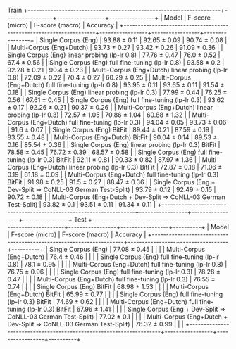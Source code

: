 Train
+--------------------------------------------------------------------+-----------------+-----------------+----------------+
|                               Model                                | F-score (micro) | F-score (macro) |    Accuracy    |
+--------------------------------------------------------------------+-----------------+-----------------+----------------+
|                        Single Corpus (Eng)                         |  93.88  ±  0.11 |  92.65  ±  0.09 | 90.74  ±  0.08 |
|                      Multi-Corpus (Eng+Dutch)                      |  93.73  ±  0.27 |  93.42  ±  0.26 | 91.09  ±  0.36 |
|           Single Corpus (Eng) linear probing (lp-lr 0.8)           |  77.76  ±  0.47 |  76.0  ±  0.52  | 67.4  ±  0.56  |
|          Single Corpus (Eng) full fine-tuning (lp-lr 0.8)          |  93.58  ±  0.2  |  92.28  ±  0.21 | 90.4  ±  0.23  |
|        Multi-Corpus (Eng+Dutch) linear probing (lp-lr 0.8)         |  72.09  ±  0.22 |  70.4  ±  0.27  | 60.29  ±  0.25 |
|       Multi-Corpus (Eng+Dutch) full fine-tuning (lp-lr 0.8)        |  93.95  ±  0.11 |  93.65  ±  0.11 | 91.54  ±  0.18 |
|           Single Corpus (Eng) linear probing (lp-lr 0.3)           |  77.99  ±  0.44 |  76.25  ±  0.56 | 67.61  ±  0.45 |
|          Single Corpus (Eng) full fine-tuning (lp-lr 0.3)          |  93.62  ±  0.17 |  92.26  ±  0.21 | 90.37  ±  0.26 |
|        Multi-Corpus (Eng+Dutch) linear probing (lp-lr 0.3)         |  72.57  ±  1.05 |  70.86  ±  1.04 | 60.88  ±  1.32 |
|       Multi-Corpus (Eng+Dutch) full fine-tuning (lp-lr 0.3)        |  94.04  ±  0.05 |  93.73  ±  0.06 | 91.6  ±  0.07  |
|                     Single Corpus (Eng) BitFit                     |  89.44  ±  0.21 |  87.59  ±  0.19 | 83.55  ±  0.48 |
|                  Multi-Corpus (Eng+Dutch) BitFit                   |  90.04  ±  0.14 |  89.53  ±  0.16 | 85.54  ±  0.36 |
|       Single Corpus (Eng) linear probing (lp-lr 0.3) BitFit        |  78.58  ±  0.45 |  76.72  ±  0.39 | 68.57  ±  0.58 |
|      Single Corpus (Eng) full fine-tuning (lp-lr 0.3) BitFit       |  92.11  ±  0.81 |  90.33  ±  0.82 | 87.97  ±  1.36 |
|     Multi-Corpus (Eng+Dutch) linear probing (lp-lr 0.3) BitFit     |  72.87  ±  0.18 |  71.06  ±  0.19 | 61.18  ±  0.09 |
|    Multi-Corpus (Eng+Dutch) full fine-tuning (lp-lr 0.3) BitFit    |  91.98  ±  0.25 |  91.5  ±  0.27  | 88.47  ±  0.36 |
|   Single Corpus (Eng + Dev-Split => CoNLL-03 German Test-Split)    |  93.79  ±  0.12 |  92.49  ±  0.15 | 90.72  ±  0.18 |
| Multi-Corpus (Eng+Dutch + Dev-Split => CoNLL-03 German Test-Split) |  93.82  ±  0.1  |  93.51  ±  0.11 | 91.34  ±  0.11 |
+--------------------------------------------------------------------+-----------------+-----------------+----------------+
Test
+--------------------------------------------------------------------+-----------------+-----------------+----------+
|                               Model                                | F-score (micro) | F-score (macro) | Accuracy |
+--------------------------------------------------------------------+-----------------+-----------------+----------+
|                        Single Corpus (Eng)                         |  77.08  ±  0.45 |                 |          |
|                      Multi-Corpus (Eng+Dutch)                      |  76.4  ±  0.46  |                 |          |
|          Single Corpus (Eng) full fine-tuning (lp-lr 0.8)          |  78.1  ±  0.95  |                 |          |
|       Multi-Corpus (Eng+Dutch) full fine-tuning (lp-lr 0.8)        |  76.75  ±  0.96 |                 |          |
|          Single Corpus (Eng) full fine-tuning (lp-lr 0.3)          |  78.28  ±  0.47 |                 |          |
|       Multi-Corpus (Eng+Dutch) full fine-tuning (lp-lr 0.3)        |  76.55  ±  0.74 |                 |          |
|                     Single Corpus (Eng) BitFit                     |  68.98  ±  1.53 |                 |          |
|                  Multi-Corpus (Eng+Dutch) BitFit                   |  65.99  ±  0.77 |                 |          |
|      Single Corpus (Eng) full fine-tuning (lp-lr 0.3) BitFit       |  74.69  ±  0.62 |                 |          |
|    Multi-Corpus (Eng+Dutch) full fine-tuning (lp-lr 0.3) BitFit    |  67.96  ±  1.41 |                 |          |
|   Single Corpus (Eng + Dev-Split => CoNLL-03 German Test-Split)    |  77.02  ±  0.1  |                 |          |
| Multi-Corpus (Eng+Dutch + Dev-Split => CoNLL-03 German Test-Split) |  76.32  ±  0.99 |                 |          |
+--------------------------------------------------------------------+-----------------+-----------------+----------+
